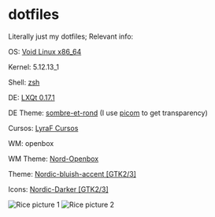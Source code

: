 # dotfiles
Literally just my dotfiles; 
Relevant info:

OS: [Void Linux x86_64](https://voidlinux.org/)

Kernel: 5.12.13_1

Shell: [zsh](https://www.zsh.org/)

DE: [LXQt 0.17.1](https://lxqt-project.org/)

DE Theme: [sombre-et-rond](https://www.pling.com/p/1499769/) (I use [picom](https://wiki.archlinux.org/title/Picom) to get transparency)

Cursos: [LyraF Cursos](https://www.gnome-look.org/p/1514940/)

WM: openbox

WM Theme: [Nord-Openbox](https://github.com/the-zero885/Nord-Openbox-theme)

Theme: [Nordic-bluish-accent [GTK2/3]](https://github.com/EliverLara/Nordic)

Icons: [Nordic-Darker [GTK2/3]](https://www.opendesktop.org/p/1473069/)



![Rice picture 1](https://cdn.discordapp.com/attachments/443844106750394368/859831187039453244/image0.png)
![Rice picture 2](https://cdn.discordapp.com/attachments/443844106750394368/859831238431866911/image0.png)
